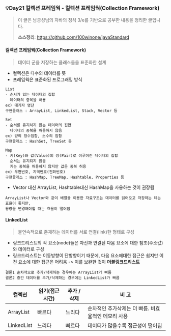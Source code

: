 ### 💡Day21 컬렉션 프레임웍 - 컬렉션 프레임웍(Collection Framework)
> 이 글은 남궁성님의 자바의 정석 3/e를 기반으로 공부한 내용을 정리한 글입니다.
>
> **소스정리**: https://github.com/100winone/javaStandard

#### 컬렉션 프레임웍(Collection Framework)
> 데이터 군을 저장하는 클래스들을 표준화한 설계 
- 컬렉션은 다수의 데이터를 뜻
- 프레임웍은 표준화된 프로그래밍 방식


```
List
- 순서가 있는 데이터의 집합
  데이터의 중복을 허용
ex) 대기자 명단
구현클래스 : ArrayList, LinkedList, Stack, Vector 등

Set
- 순서를 유지하지 않는 데이터의 집합
  데이터의 중복을 허용하지 않음
ex) 양의 정수집합, 소수의 집합
구현클래스 : HashSet, TreeSet 등

Map
- 키(Key)와 값(Value)의 쌍(Pair)로 이루어진 데이터의 집합
  순서는 유지되지 않음
  키는 중복을 허용하지 않지만 값은 중복 허용
ex) 우편번호, 지역번호(전화번호)
구현클래스 : HashMap, TreeMap, Hashtable, Properties 등
```

- Vector 대신 ArrayList, Hashtable대신 HashMap을 사용하는 것이 권장됨

```
ArrayList나 Vector와 같이 배열을 이용한 자료구조는 데이터를 읽어오고 저장하는 데는 효율이 좋지만,
용량을 변경해야할 때는 효율이 떨어짐
```

#### LinkedList 
> 불연속적으로 존재하는 데이터를 서로 연결(link)한 형태로 구성

- 링크드리스트의 각 요소(node)들은 자신과 연결된 다음 요소에 대한 참조(주소값)와 데이터로 구성
- 링크드리스트는 이동방향이 단방향이기 때문에, 다음 요소에대한 접근은 쉽지만 이전 요소에 대한 접근은 어려움
    -> 이를 보완한 것이 <B>더블링크드리스트</B>

```
결론1 순차적으로 추가/삭제하는 경우에는 ArrayList가 빠름
결론2 중간 데이터를 추가/삭제하는 경우에는 LinkedList가 빠름
```

|컬렉션|읽기(접근시간)|추가 / 삭제|비 고|
|------|-------|------|-------|
|ArrayList|빠르다|느리다|순차적인 추가삭제는 더 빠름. 비효율적인 메모리 사용|
|LinkedList|느리다|빠르다|데이터가 많을수록 접근성이 떨어짐|

